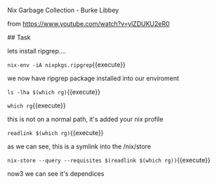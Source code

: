 Nix Garbage Collection - Burke Libbey 

from https://www.youtube.com/watch?v=ylZDUKU2eR0 



## Task

lets install ripgrep....

`nix-env -iA nixpkgs.ripgrep`{{execute}}

we now have ripgrep package installed into our enviroment

`ls -lha $(which rg)`{{execute}}

`which rg`{{execute}}

this is not on a normal path, it's added your nix profile 

`readlink $(which rg)`{{execute}}

as we can see, this is a symlink into the /nix/store

`nix-store --query --requisites $(readlink $(which rg))`{{execute}}

now3 we can see it's dependices


